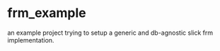 # frm_example

an example project trying to setup a generic and db-agnostic slick frm implementation.
